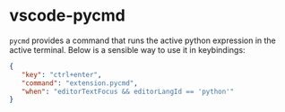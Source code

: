 # vscode-pycmd

`pycmd` provides a command that runs the active python expression in the active terminal. Below is a sensible way to use it in keybindings:

```json
{
   "key": "ctrl+enter",
   "command": "extension.pycmd",
   "when": "editorTextFocus && editorLangId == 'python'"
}
```